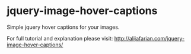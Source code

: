 jquery-image-hover-captions
===========================

Simple jquery hover captions for your images.

For full tutorial and explanation please visit: http://alijafarian.com/jquery-image-hover-captions/